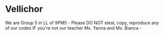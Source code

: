 # Vellichor
We are Group 5 in LL of 9PM5 - Please DO NOT steal, copy, reproduce any of our codes IF you're not our teacher Ms. Yanna and Ms. Bianca -

